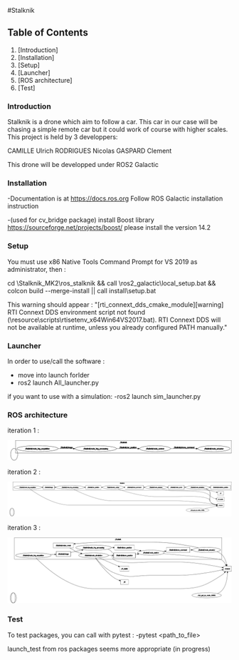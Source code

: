 
#Stalknik

## Table of Contents


1. [Introduction]
2. [Installation]
3. [Setup]
4. [Launcher]
5. [ROS architecture]
6. [Test]

### Introduction

Stalknik is a drone which aim to follow a car.
This car in our case will be chasing a simple remote car but it could work of course with higher scales.
This project is held by 3 developpers: 

CAMILLE Ulrich
RODRIGUES Nicolas
GASPARD Clement

This drone will be developped under ROS2 Galactic

### Installation

-Documentation is at https://docs.ros.org
Follow ROS Galactic installation instruction

-(used for cv_bridge package) install Boost library 
https://sourceforge.net/projects/boost/
please install the version 14.2


### Setup

You must use x86 Native Tools Command Prompt for VS 2019 as administrator, then :

cd <path to repository>\Stalknik_MK2\ros_stalknik && call <path to ros>\ros2_galactic\local_setup.bat && colcon build --merge-install || call install\setup.bat

This warning should appear :
"[rti_connext_dds_cmake_module][warning] RTI Connext DDS environment script not found (\resource\scripts\rtisetenv_x64Win64VS2017.bat). RTI Connext DDS will not be available at runtime, unless you already configured PATH manually."

### Launcher

In order to use/call the software :
- move into launch forlder
- ros2 launch All_launcher.py

if you want to use with a simulation:
-ros2 launch sim_launcher.py


### ROS architecture

iteration 1 :

![My Image](https://github.com/camillul/Stalknik_MK2/blob/main/PFE_image/rosgraph10022022.png)

iteration 2 :

![My Image](https://github.com/camillul/Stalknik_MK2/blob/main/PFE_image/rosgraph22022022.png)

iteration 3 :

![My Image](https://github.com/camillul/Stalknik_MK2/blob/main/PFE_image/rosgraph27022022.png)

### Test

To test packages, you can call with pytest :
-pytest <path_to_file>

launch_test from ros packages seems more appropriate (in progress)
